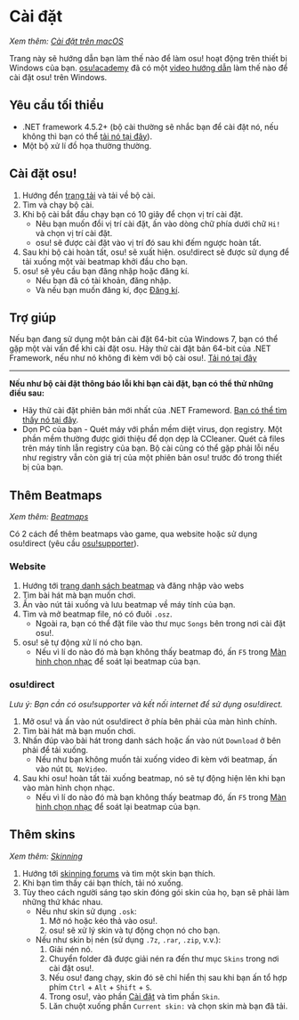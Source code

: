 # Cài đặt

*Xem thêm: [Cài đặt trên macOS](/wiki/Installation/macOS)*

Trang này sẽ hướng dẫn bạn làm thế nào để làm osu! hoạt động trên thiết bị Windows của bạn. [osu!academy](/wiki/osu!academy) đã có một [video hướng dẫn](https://www.youtube.com/watch?v=0V5GwzmMhpU) làm thế nào để cài đặt osu! trên Windows.

## Yêu cầu tối thiểu 

- .NET framework 4.5.2+ (bộ cài thường sẽ nhắc bạn để cài đặt nó, nếu không thì bạn có thể [tải nó tại đây](https://dotnet.microsoft.com/download/dotnet-framework)).
- Một bộ xử lí đồ họa thường thường.

## Cài đặt osu!

1. Hướng đển [trang tải](https://osu.ppy.sh/home/download) và tải về bộ cài.
2. Tìm và chạy bộ cài.
3. Khi bộ cài bắt đầu chạy bạn có 10 giây để chọn vị trí cài đặt.
   - Nêu bạn muốn đổi vị trí cài đặt, ấn vào dòng chữ phía dưới chữ `Hi!` và chọn vị trí cài đặt.
   - osu! sẽ được cài đặt vào vị trí đó sau khi đếm ngược hoàn tất. 
4. Sau khi bộ cài hoàn tất, osu! sẽ xuất hiện. osu!direct sẽ được sử dụng để tải xuống một vài beatmap khởi đầu cho bạn.
5. osu! sẽ yêu cầu bạn đăng nhập hoặc đăng kí.
   - Nếu bạn đã có tài khoản, đăng nhập. 
   - Và nếu bạn muốn đăng kí, đọc [Đăng kí](/wiki/Registration).

## Trợ giúp

Nếu bạn đang sử dụng một bản cài đặt 64-bit của Windows 7, bạn có thể gặp một vài vấn để khi cài đặt osu. Hãy thử cài đặt bản 64-bit của .NET Framework, nếu như nó không đi kèm với bộ cài osu!. [Tải nó tại đây](https://download.microsoft.com/download/2/0/e/20e90413-712f-438c-988e-fdaa79a8ac3d/dotnetfx35.exe)

---

**Nếu như bộ cài đặt thông báo lỗi khi bạn cài đặt, bạn có thể thử những điều sau:**

- Hãy thử cài đặt phiên bản mới nhất của .NET Frameword. [Bạn có thể tìm thấy nó tại đây](https://dotnet.microsoft.com/download).
- Dọn PC của bạn - Quét máy với phần mềm diệt virus, dọn registry. Một phần mềm thường được giới thiệu để dọn dẹp là CCleaner. Quét cả files trên máy tính lẫn registry của bạn. Bộ cài cũng có thể gặp phải lỗi nếu như registry vẫn còn giá trị của một phiên bản osu! trước đó trong thiết bị của bạn.

## Thêm Beatmaps

*Xem thêm: [Beatmaps](/wiki/Beatmap)*

Có 2 cách để thêm beatmaps vào game, qua website hoặc sử dụng osu!direct (yêu cầu [osu!supporter](/wiki/osu!supporter)).

### Website

1. Hướng tới [trang danh sách beatmap](https://osu.ppy.sh/beatmapsets) và đăng nhập vào webs
2. Tìm bài hát mà bạn muốn chơi.
3. Ấn vào nút tải xuống và lưu beatmap về máy tính của bạn.
4. Tìm và mở beatmap file, nó có đuôi `.osz`.
   - Ngoài ra, bạn có thể đặt file vào thư mục `Songs` bên trong nơi cài đặt osu!. 
5. osu! sẽ tự động xử lí nó cho bạn.
   - Nếu vì lí do nào đó mà bạn không thấy beatmap đó, ấn `F5` trong [Màn hinh chọn nhạc](/wiki/Interface#song-selection-screen) để soát lại beatmap của bạn.

### osu!direct

*Lưu ý: Bạn cần có osu!supporter và kết nối internet để sử dụng osu!direct.*

1. Mở osu! và ấn vào nút osu!direct ở phía bên phải của màn hình chính.
2. Tìm bài hát mà bạn muốn chơi.
3. Nhấn đúp vào bài hát trong danh sách hoặc ấn vào nút `Download` ở bên phải để tải xuống. 
   - Nếu như bạn không muốn tải xuống video đi kèm với beatmap, ấn vào nút `DL NoVideo`. 
4. Sau khi osu! hoàn tất tải xuống beatmap, nó sẽ tự động hiện lên khi bạn vào màn hình chọn nhạc. 
   - Nếu vì lí do nào đó mà bạn không thấy beatmap đó, ấn `F5` trong [Màn hinh chọn nhạc](/wiki/Interface#song-selection-screen) để soát lại beatmap của bạn.

## Thêm skins

*Xem thêm: [Skinning](/wiki/Skinning)*

1. Hướng tới [skinning forums](https://osu.ppy.sh/community/forums/15) và tìm một skin bạn thích.
2. Khi bạn tìm thấy cái bạn thích, tải nó xuống.
3. Tùy theo cách người sáng tạo skin đóng gói skin của họ, bạn sẽ phải làm những thứ khác nhau.
   - Nếu như skin sử dụng `.osk`:
     1. Mở nó hoặc kéo thả vào osu!.
     2. osu! sẽ xử lý skin và tự động chọn nó cho bạn.
   - Nếu như skin bị nén (sử dụng `.7z`, `.rar`, `.zip`, v.v.):
     1. Giải nén nó.
     2. Chuyển folder đã được giải nén ra đến thư mục `Skins` trong nơi cài đặt osu!.
     3. Nếu osu! đang chạy, skin đó sẽ chỉ hiển thị sau khi bạn ấn tổ hợp phím `Ctrl` + `Alt` + `Shift` + `S`.
     4. Trong osu!, vào phần [Cài đặt](/wiki/Options) và tìm phần `Skin`.
     5. Lăn chuột xuống phần `Current skin:` và chọn skin mà bạn đã tải.
